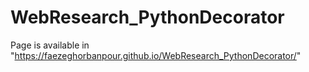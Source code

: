 # WebResearch_PythonDecorator

Page is available in "https://faezeghorbanpour.github.io/WebResearch_PythonDecorator/"
